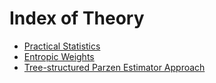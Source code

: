 # Index of Theory
* [Practical Statistics](prac_statistics.md)
* [Entropic Weights](entropic_weights.md)
* [Tree-structured Parzen Estimator Approach](TPE.md)
